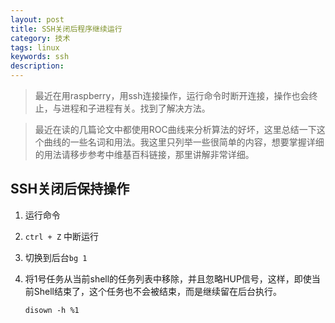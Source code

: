```yaml
---
layout: post
title: SSH关闭后程序继续运行
category: 技术
tags: linux
keywords: ssh
description: 
---
```


>最近在用raspberry，用ssh连接操作，运行命令时断开连接，操作也会终止，与进程和子进程有关。找到了解决方法。



> 最近在读的几篇论文中都使用ROC曲线来分析算法的好坏，这里总结一下这个曲线的一些名词和用法。我这里只列举一些很简单的内容，想要掌握详细的用法请移步参考中维基百科链接，那里讲解非常详细。

## SSH关闭后保持操作
1. 运行命令

2. `ctrl + Z` 中断运行

3. 切换到后台```bg 1```

4. 将1号任务从当前shell的任务列表中移除，并且忽略HUP信号，这样，即使当前Shell结束了，这个任务也不会被结束，而是继续留在后台执行。

   ```
   disown -h %1
   ```

   ​